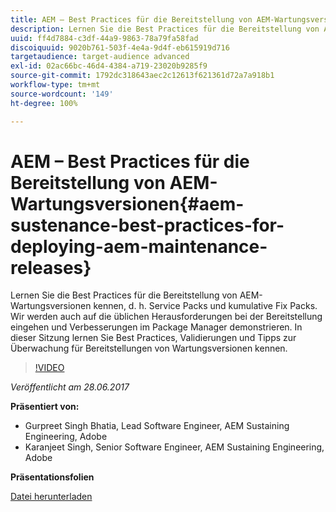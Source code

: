 ```yaml
---
title: AEM – Best Practices für die Bereitstellung von AEM-Wartungsversionen
description: Lernen Sie die Best Practices für die Bereitstellung von AEM-Wartungsversionen kennen, d. h. Service Packs und kumulative Fix Packs. Wir werden auch auf die üblichen Herausforderungen bei der Bereitstellung eingehen und Verbesserungen im Package Manager demonstrieren. In dieser Sitzung lernen Sie Best Practices, Validierungen und Tipps zur Überwachung für Bereitstellungen von Wartungsversionen kennen.
uuid: ff4d7884-c3df-44a9-9863-78a79fa58fad
discoiquuid: 9020b761-503f-4e4a-9d4f-eb615919d716
targetaudience: target-audience advanced
exl-id: 02ac66bc-46d4-4384-a719-23020b9285f9
source-git-commit: 1792dc318643aec2c12613f621361d72a7a918b1
workflow-type: tm+mt
source-wordcount: '149'
ht-degree: 100%

---
```


# AEM – Best Practices für die Bereitstellung von AEM-Wartungsversionen{#aem-sustenance-best-practices-for-deploying-aem-maintenance-releases}

Lernen Sie die Best Practices für die Bereitstellung von AEM-Wartungsversionen kennen, d. h. Service Packs und kumulative Fix Packs. Wir werden auch auf die üblichen Herausforderungen bei der Bereitstellung eingehen und Verbesserungen im Package Manager demonstrieren. In dieser Sitzung lernen Sie Best Practices, Validierungen und Tipps zur Überwachung für Bereitstellungen von Wartungsversionen kennen.

>[!VIDEO](https://video.tv.adobe.com/v/18982/?quality=9)

*Veröffentlicht am 28.06.2017*

**Präsentiert von:**

* Gurpreet Singh Bhatia, Lead Software Engineer, AEM Sustaining Engineering, Adobe
* Karanjeet Singh, Senior Software Engineer, AEM Sustaining Engineering, Adobe

**Präsentationsfolien**

[Datei herunterladen](assets/aem-sustenance-best-practices-gems.pdf)
<!--
[Get back to the Overview](https://helpx.adobe.com/experience-manager/kt/eseminars/gems/aem-index.html)
-->

